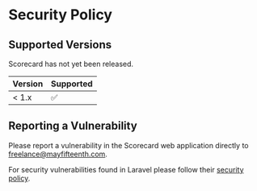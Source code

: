 # Security Policy

## Supported Versions

Scorecard has not yet been released.

| Version | Supported          |
| ------- | ------------------ |
| < 1.x   | :white_check_mark: |

## Reporting a Vulnerability

Please report a vulnerability in the Scorecard web application directly to [freelance@mayfifteenth.com](mailto:freelance@mayfifteenth.com).

For security vulnerabilities found in Laravel please follow their [security policy](https://github.com/laravel/framework/security/policy).

